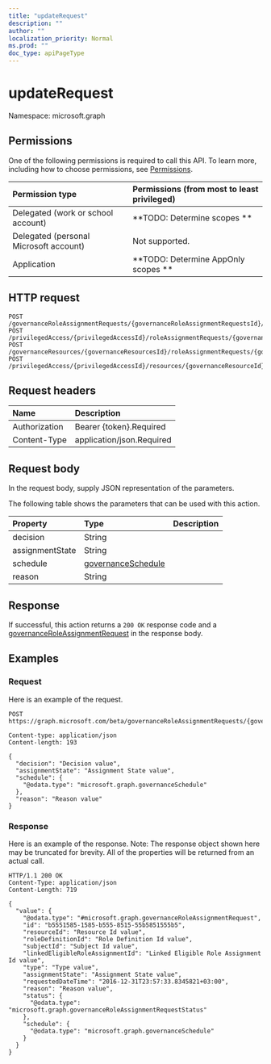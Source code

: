 ```yaml
---
title: "updateRequest"
description: ""
author: ""
localization_priority: Normal
ms.prod: ""
doc_type: apiPageType
---
```


# updateRequest

Namespace: microsoft.graph



## Permissions
One of the following permissions is required to call this API. To learn more, including how to choose permissions, see [Permissions](/concepts/permissions-reference.md).

|Permission type|Permissions (from most to least privileged)|
|:---|:---|
|Delegated (work or school account)|**TODO: Determine scopes **|
|Delegated (personal Microsoft account)|Not supported.|
|Application|**TODO: Determine AppOnly scopes **|

## HTTP request
<!-- {
  "blockType": "ignored"
}
-->
``` http
POST /governanceRoleAssignmentRequests/{governanceRoleAssignmentRequestsId}/updateRequest
POST /privilegedAccess/{privilegedAccessId}/roleAssignmentRequests/{governanceRoleAssignmentRequestId}/updateRequest
POST /governanceResources/{governanceResourcesId}/roleAssignmentRequests/{governanceRoleAssignmentRequestId}/updateRequest
POST /privilegedAccess/{privilegedAccessId}/resources/{governanceResourceId}/roleAssignmentRequests/{governanceRoleAssignmentRequestId}/updateRequest
```

## Request headers
|Name|Description|
|:---|:---|
|Authorization|Bearer {token}.Required|
|Content-Type|application/json.Required|

## Request body
In the request body, supply JSON representation of the parameters.

The following table shows the parameters that can be used with this action.

|Property|Type|Description|
|:---|:---|:---|
|decision|String||
|assignmentState|String||
|schedule|[governanceSchedule](../resources/governanceschedule.md)||
|reason|String||



## Response
If successful, this action returns a `200 OK` response code and a [governanceRoleAssignmentRequest](../resources/governanceroleassignmentrequest.md) in the response body.

## Examples

### Request
Here is an example of the request.
<!-- {
  "blockType": "request",
  "name": "governanceroleassignmentrequest_updaterequest"
}
-->
``` http
POST https://graph.microsoft.com/beta/governanceRoleAssignmentRequests/{governanceRoleAssignmentRequestsId}/updateRequest

Content-type: application/json
Content-length: 193

{
  "decision": "Decision value",
  "assignmentState": "Assignment State value",
  "schedule": {
    "@odata.type": "microsoft.graph.governanceSchedule"
  },
  "reason": "Reason value"
}
```

### Response
Here is an example of the response. Note: The response object shown here may be truncated for brevity. All of the properties will be returned from an actual call.
<!-- {
  "blockType": "response",
  "truncated": true,
  "@odata.type": "microsoft.graph.governanceroleassignmentrequest"
}
-->
``` http
HTTP/1.1 200 OK
Content-Type: application/json
Content-Length: 719

{
  "value": {
    "@odata.type": "#microsoft.graph.governanceRoleAssignmentRequest",
    "id": "b5551585-1585-b555-8515-55b5851555b5",
    "resourceId": "Resource Id value",
    "roleDefinitionId": "Role Definition Id value",
    "subjectId": "Subject Id value",
    "linkedEligibleRoleAssignmentId": "Linked Eligible Role Assignment Id value",
    "type": "Type value",
    "assignmentState": "Assignment State value",
    "requestedDateTime": "2016-12-31T23:57:33.8345821+03:00",
    "reason": "Reason value",
    "status": {
      "@odata.type": "microsoft.graph.governanceRoleAssignmentRequestStatus"
    },
    "schedule": {
      "@odata.type": "microsoft.graph.governanceSchedule"
    }
  }
}
```

